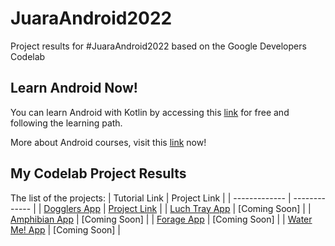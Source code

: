 # JuaraAndroid2022
 Project results for #JuaraAndroid2022 based on the Google Developers Codelab
 
## Learn Android Now!
You can learn Android with Kotlin by accessing this [link](https://developer.android.com/courses/pathways/android-basics-kotlin-one) for free and following the learning path.

More about Android courses, visit this [link](https://developer.android.com/courses) now!

## My Codelab Project Results
The list of the projects:
| Tutorial Link      | Project Link  |
| -------------      | ------------- |
| [Dogglers App](https://developer.android.com/codelabs/basic-android-kotlin-training-project-dogglers-app)  | [Project Link](https://github.com/patriciafiona/JuaraAndroid2022/tree/main/android-basics-kotlin-dogglers-app-main) |
| [Luch Tray App](https://developer.android.com/codelabs/basic-android-kotlin-training-project-lunch-tray)  | [Coming Soon] |
| [Amphibian App](https://developer.android.com/codelabs/basic-android-kotlin-training-project-amphibians)  | [Coming Soon] |
| [Forage App](https://developer.android.com/codelabs/basic-android-kotlin-training-project-forage)  | [Coming Soon] |
| [Water Me! App](https://developer.android.com/codelabs/basic-android-kotlin-training-project-water-me)  | [Coming Soon] |
